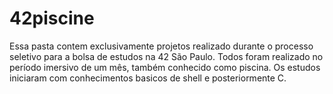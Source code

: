 # 42piscine
Essa pasta contem exclusivamente projetos realizado durante o processo seletivo para a bolsa de estudos na 42 São Paulo.
Todos foram realizado no período imersivo de um mês, também conhecido como piscina. Os estudos iniciaram com conhecimentos basicos de shell e posteriormente C.

